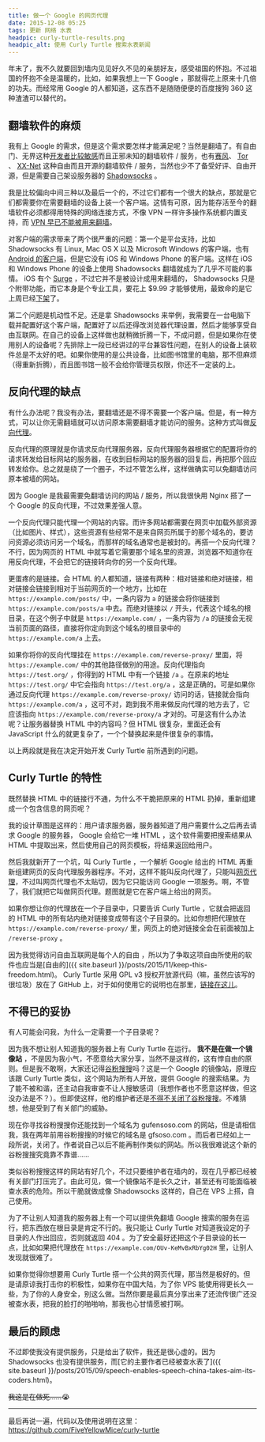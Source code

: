 ```yaml
---
title: 做一个 Google 的网页代理
date: 2015-12-08 05:25
tags: 更新 网络 水表
headpic: curly-turtle-results.png
headpic_alt: 使用 Curly Turtle 搜索水表新闻
---
```


年末了，我不久就要回到墙内见见好久不见的亲朋好友，感受祖国的怀抱。不过祖国的怀抱不全是温暖的，比如，如果我想上一下 Google ，那就得花上原来十几倍的功夫。而经常用 Google 的人都知道，这东西不是随随便便的百度搜狗 360 这种渣渣可以替代的。

<!--more-->

## 翻墙软件的麻烦

我有上 Google 的需求，但是这个需求要怎样才能满足呢？当然是翻墙了。有自由门、无界这种[开发者比较敏感](https://zh.wikipedia.org/wiki/%E6%B3%95%E8%BD%AE%E5%8A%9F)而且正邪未知的翻墙软件 / 服务，也有[赛风](https://psiphon.ca/)、 [Tor](https://www.torproject.org/) 、 [XX-Net](https://github.com/XX-net/XX-Net) 这种自由而且开源的翻墙软件 / 服务，当然也少不了备受好评、自由开源，但是需要自己架设服务器的 [Shadowsocks](https://github.com/Long-live-shadowsocks/shadowsocks) 。

我是比较偏向中间三种以及最后一个的，不过它们都有一个很大的缺点，那就是它们都需要你在需要翻墙的设备上装一个客户端。这情有可原，因为能存活至今的翻墙软件必须都得用特殊的网络连接方式，不像 VPN 一样许多操作系统都内置支持，而 [VPN 早已不能被用来翻墙](http://chinadigitaltimes.net/chinese/2015/01/%E5%A5%87%E5%AE%A2%E8%B5%84%E8%AE%AF%EF%BD%9C%E4%B8%AD%E5%9B%BD%E5%9C%A8%E5%8D%8F%E8%AE%AE%E5%B1%82%E9%9D%A2%E4%B8%8A%E5%B1%8F%E8%94%BD%E5%A4%96%E5%9B%BDvpn%E6%9C%8D%E5%8A%A1/)。

对客户端的需求带来了两个很严重的问题：第一个是平台支持，比如 Shadowsocks 有 Linux, Mac OS X 以及 Microsoft Windows 的客户端，也有 [Android 的客户端](https://play.google.com/store/apps/details?id=com.github.shadowsocks)，但是它没有 iOS 和 Windows Phone 的客户端。这样在 iOS 和 Windows Phone 的设备上使用 Shadowsocks 翻墙就成为了几乎不可能的事情。 iOS 有个 [Surge](https://g.owind.com/surge-the-missing-tool-for-ios/) ，不过它并不是被设计成用来翻墙的， Shadowsocks 只是个附带功能，而它本身是个专业工具，要花上 $9.99 才能够使用，最致命的是它上周已经[下架](http://techcrunch.cn/2015/12/04/no-surge-in-app-store/)了。

第二个问题是机动性不足。还是拿 Shadowsocks 来举例，我需要在一台电脑下载并配置好这个客户端，配置好了以后还得改浏览器代理设置，然后才能够享受自由互联网。在自己的设备上这样做也就稍微折腾一下，不成问题，但是如果你在使用别人的设备呢？先排除上一段已经讲过的平台兼容性问题，在别人的设备上装软件总是不太好的吧。如果你使用的是公共设备，比如图书馆里的电脑，那不但麻烦（得重新折腾），而且图书馆一般不会给你管理员权限，你还不一定装的上。

## 反向代理的缺点

有什么办法呢？我没有办法，要翻墙还是不得不需要一个客户端。但是，有一种方式，可以让你无需翻墙就可以访问原本需要翻墙才能访问的服务。这种方式叫做[反向代理](https://zh.wikipedia.org/wiki/%E5%8F%8D%E5%90%91%E4%BB%A3%E7%90%86)。

反向代理的原理就是你请求反向代理服务器，反向代理服务器根据它的配置将你的请求转发给目标网站的服务器，在收到目标网站的服务器的回复后，再把那个回应转发给你。总之就是绕了一个圈子，不过不管怎么样，这样做确实可以免翻墙访问原本被墙的网站。

因为 Google 是我最需要免翻墙访问的网站 / 服务，所以我很快用 Nginx 搭了一个 Google 的反向代理，不过效果差强人意。

一个反向代理只能代理一个网站的内容。而许多网站都需要在网页中加载外部资源（比如图片、样式），这些资源有些经常不是来自网页所属于的那个域名的，要访问资源必须访问另一个域名，而那样的域名通常也是被封的。再搭一个反向代理？不行，因为网页的 HTML 中就写着它需要那个域名里的资源，浏览器不知道你在用反向代理，不会把它的链接转向你的另一个反向代理。

更蛋疼的是链接。会 HTML 的人都知道，链接有两种：相对链接和绝对链接，相对链接会链接到相对于当前网页的一个地方，比如在 `https://example.com/posts/` 中，一条内容为 `a` 的链接会将你链接到 `https://example.com/posts/a` 中去。而绝对链接以 `/` 开头，代表这个域名的根目录，在这个例子中就是 `https://example.com/` ，一条内容为 `/a` 的链接会无视当前页面的路径，直接将你定向到这个域名的根目录中的 `https://example.com/a` 上去。

如果你将你的反向代理挂在 `https://example.com/reverse-proxy/` 里面，将 `https://example.com/` 中的其他路径做别的用途。反向代理指向 `https://test.org/` ，你得到的 HTML 中有一个链接 `/a` 。在原来的地址 `https://test.org/` 中它会指向 `https://test.org/a` ，这是正确的。可是如果你通过反向代理 `https://example.com/reverse-proxy/` 访问的话，链接就会指向 `https://example.com/a` ，这可不对，跑到我不用来做反向代理的地方去了，它应该指向 `https://example.com/reverse-proxy/a` 才对的。可是这有什么办法呢？让服务器替换 HTML 中的内容吗？但 HTML 很复杂，里面还会有 JavaScript 什么的就更复杂了，一个个替换起来是件很复杂的事情。

以上两段就是我在决定开始开发 Curly Turtle 前所遇到的问题。

## Curly Turtle 的特性

既然替换 HTML 中的链接行不通，为什么不干脆把原来的 HTML 扔掉，重新组建成一个包含信息的网页呢？

我的设计草图是这样的：用户请求服务器，服务器知道了用户需要什么之后再去请求 Google 的服务器， Google 会给它一堆 HTML ，这个软件需要把搜索结果从 HTML 中提取出来，然后使用自己的网页模板，将结果返回给用户。

然后我就新开了一个坑，叫 Curly Turtle ，一个解析 Google 给出的 HTML 再重新组建网页的反向代理服务器程序。不对，这样不能叫反向代理了，只能叫[网页代理](https://zh.wikipedia.org/wiki/%E7%BD%91%E9%A1%B5%E4%BB%A3%E7%90%86)，不过叫网页代理也不太贴切，因为它只能访问 Google 一项服务。啊，不管了，我们就把它叫做网页代理。题图就是它在客户端上给出的网页。

如果你想让你的代理放在一个子目录中，只要告诉 Curly Turtle ，它就会把返回的 HTML 中的所有站内绝对链接变成带有这个子目录的。比如你想把代理放在 `https://example.com/reverse-proxy/` 里，网页上的绝对链接全会在前面被加上 `/reverse-proxy` 。

因为我觉得访问自由互联网是每个人的自由 ，所以为了争取这项自由所使用的软件也应当是[自由的]({{ site.baseurl }}/posts/2015/11/keep-this-freedom.html)。 Curly Turtle 采用 GPL v3 授权开放源代码（嘛，虽然应该写的很垃圾）放在了 GitHub 上，对于如何使用它的说明也在那里，[链接在这儿](https://github.com/FiveYellowMice/curly-turtle)。

## 不得已的妥协

有人可能会问我，为什么一定需要一个子目录呢？

因为我不想让别人知道我的服务器上有 Curly Turtle 在运行。 **我不是在做一个镜像站** ，不是因为我小气，不愿意给大家分享，当然不是这样的，这有悖自由的原则。但是我不敢啊，大家还记得[谷粉搜搜](http://gfsoso.com)吗？这是一个 Google 的镜像站，原理应该跟 Curly Turtle 类似，这个网站为所有人开放，提供 Google 的搜索结果。为了能不被和谐，还主动自我审查不让人搜敏感词（我想作者也不愿意这样做，但这没办法是不？）。但即使这样，他的维护者还是[不得不关闭了谷粉搜搜](http://www.yumuji.com/4523/)。不难猜想，他是受到了有关部门的威胁。

现在你寻找谷粉搜搜你还能找到一个域名为 gufensoso.com 的网站，但是请相信我，我在两年前用谷粉搜搜的时候它的域名是 gfsoso.com 。而后者已经如上一段所说，关闭了。作者说自己以后不能再制作类似的网站。所以我很难说这个新的谷粉搜搜究竟靠不靠谱……

类似谷粉搜搜这样的网站有好几个，不过只要维护者在墙内的，现在几乎都已经被有关部门打压完了。由此可见，做一个镜像站不是长久之计，甚至还有可能面临被查水表的危险。所以干脆就做成像 Shadowsocks 这样的，自己在 VPS 上搭，自己使用。

为了不让别人知道我的服务器上有一个可以提供免翻墙 Google 搜索的服务在运行，把东西放在根目录是肯定不行的。我只能让 Curly Turtle 对知道我设定的子目录的人作出回应，否则就返回 404 。为了安全最好还把这个子目录设的长一点，比如如果把代理放在 `https://example.com/OUv-KeMvBxRbYg02H` 里，让别人发现就很难了。

如果你觉得你想要用 Curly Turtle 搭一个公共的网页代理，那当然是极好的。但是请原谅我打击你的积极性，如果你在中国大陆，为了你 VPS 能使用得更长久一些，为了你的人身安全，别这么做。当然你要是最后真分享出来了还流传很广还没被查水表，把我的脸打的啪啪响，那我也心甘情愿被打啊。

## 最后的顾虑

不过即使我没有提供服务，只是给出了软件，我还是很心虚的。因为 Shadowsocks 也没有提供服务，而[它的主要作者已经被查水表了]({{ site.baseurl }}/posts/2015/09/speech-enables-speech-china-takes-aim-its-coders.html)。

~~我这是在做死……~~:sob:

-----------

最后再说一遍，代码以及使用说明在这里： <https://github.com/FiveYellowMice/curly-turtle>
